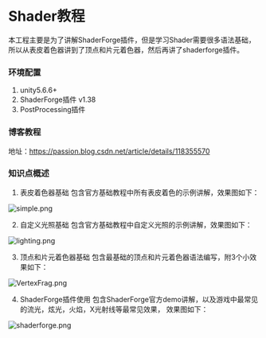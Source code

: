 # Shader教程
本工程主要是为了讲解ShaderForge插件，但是学习Shader需要很多语法基础，所以从表皮着色器讲到了顶点和片元着色器，然后再讲了shaderforge插件。

### 环境配置
1. unity5.6.6+
2. ShaderForge插件 v1.38
3. PostProcessing插件

### 博客教程
地址：https://passion.blog.csdn.net/article/details/118355570


### 知识点概述
1. 表皮着色器基础
包含官方基础教程中所有表皮着色的示例讲解，效果图如下：

![](https://images.gitee.com/uploads/images/2019/0629/141600_18f91686_637240.png "simple.png")

2. 自定义光照基础
包含官方基础教程中自定义光照的示例讲解，效果图如下：

![](https://images.gitee.com/uploads/images/2019/0629/141621_cff5206c_637240.png "lighting.png")

3. 顶点和片元着色器基础
包含最基础的顶点和片元着色器语法编写，附3个小效果如下：

![](https://images.gitee.com/uploads/images/2019/0629/141632_dc875ca0_637240.png "VertexFrag.png")

4. ShaderForge插件使用
包含ShaderForge官方demo讲解，以及游戏中最常见的流光，炫光，火焰，X光射线等最常见效果，
效果图如下：

![](https://images.gitee.com/uploads/images/2019/0629/141643_23b224bb_637240.png "shaderforge.png")

